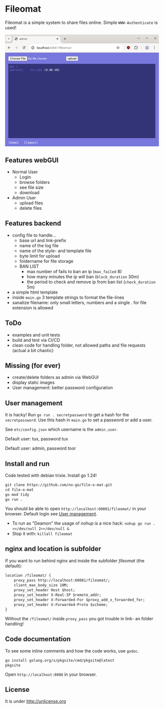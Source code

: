 # Fileomat

Fileomat is a simple system to share files online. Simple `WWW-Authenticate` is used!

![Admin can upload and delete files](Screenshot.png)

## Features webGUI

- Normal User
  - Login
  - browse folders
  - see file size
  - download
- Admin User
  - upload files
  - delete files

## Features backend

- config file to handle...
  - base url and link-prefix
  - name of the log file
  - name of the style- and template file
  - byte limit for upload
  - foldername for file storage
  - BAN LIST
    - max number of fails to ban an ip (`max_failed` 8)
    - how many minutes the ip will ban (`block_duration` 30m)
    - the period to check and remove ip from ban list (`check_duration` 5m)
- a simple html template
- inside `main.go` 3 template strings to format the file-lines
- sanatize filename: only small letters, numbers and a single . for file extension is allowed

## ToDo

- examples and unit tests
- build and test via CI/CD
- clean code for handling folder, not allowed paths and file requests (actual a bit chaotic)

## Missing (for ever)

- create/delete folders as admin via WebGUI
- display static images
- User management: better password configuration

## User management

It is hacky! Run `go run . secretpassword` to get a hash for the `secretpassword`.
Use this hash in `main.go` to set a password or add a user.

See `etc/config.json` which username is the `admin_user`.

Default user: tux, password tux

Default user: admin, password toor

## Install and run

Code tested with debian trixie. Install go 1.24!

```
git clone https://github.com/no-go/file-o-mat.git
cd file-o-mat
go mod tidy
go run .
```

You should be able to open `http://localhost:60081/fileomat/` in your browser.
Default login see [User management](#user-management).

- To run as "Deamon" the usage of *nohup* is a nice hack: `nohup go run . >>/dev/null 2>>/dev/null &`
- Stop it with: `killall fileomat`

## nginx and location is subfolder

If you want to run behind nginx and inside the subfolder *fileomat* (the default):

```
location /fileomat/ {
	proxy_pass http://localhost:60081/fileomat/;
	client_max_body_size 10M;
	proxy_set_header Host $host;
	proxy_set_header X-Real-IP $remote_addr;
	proxy_set_header X-Forwarded-For $proxy_add_x_forwarded_for;
	proxy_set_header X-Forwarded-Proto $scheme;
}
```

Without the `/fileomat/` inside `proxy_pass` you got trouble in link- an folder handling!

## Code documentation

To see some inline comments and how the code works, use `godoc`.
```
go install golang.org/x/pkgsite/cmd/pkgsite@latest
pkgsite
```

Open `http://localhost:8080` in your browser.

## License

It is under http://unlicense.org